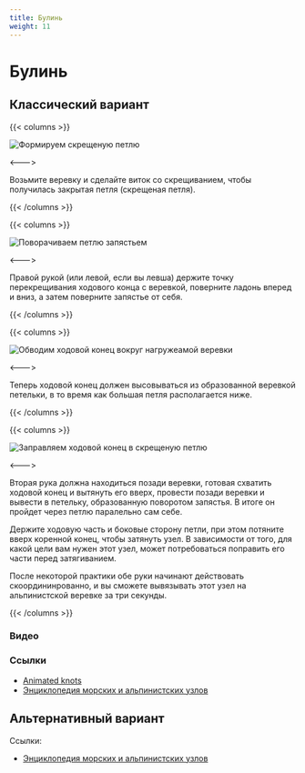 ```yaml
---
title: Булинь
weight: 11
---
```


# Булинь

## Классический вариант

<!-- Шаг 1 -->
{{< columns >}}

![Формируем скрещеную петлю](/images/knots/bulin-vyazka-01.jpg)

<--->

Возьмите веревку и сделайте виток со скрещиванием, чтобы получилась закрытая петля (скрещеная петля).

{{< /columns >}}

<!-- Шаг 2 -->
{{< columns >}}

![Поворачиваем петлю запястьем](/images/knots/bulin-vyazka-02.jpg)

<--->

Правой рукой (или левой, если вы левша) держите точку перекрещивания ходового конца с веревкой, поверните ладонь вперед и вниз, а затем поверните запястье от себя.

{{< /columns >}}

<!-- Шаг 3 -->
{{< columns >}}

![Обводим ходовой конец вокруг нагружеамой веревки](/images/knots/bulin-vyazka-03.jpg)

<--->

Теперь ходовой конец должен высовываться из образованной веревкой петельки, в то время как большая петля располагается ниже.

{{< /columns >}}

<!-- Шаг 4 -->
{{< columns >}}

![Заправляем ходовой конец в скрещеную петлю](/images/knots/bulin-vyazka-04.jpg)

<--->

Вторая рука должна находиться позади веревки, готовая схватить ходовой конец и вытянуть его вверх, провести позади веревки и вывести в петельку, образованную поворотом запястья. В итоге он пройдет через петлю паралельно сам себе.

Держите ходовую часть и боковые сторону петли, при этом потяните вверх коренной конец, чтобы затянуть узел. В зависимости от того, для какой цели вам нужен этот узел, может потребоваться поправить его части перед затягиванием.

После некоторой практики обе руки начинают действовать скоордининрованно, и вы сможете вывязывать этот узел на альпинистской веревке за три секунды.

{{< /columns >}}



### Видео




### Ссылки

- [Animated knots](http://www.animatedknots.com/bowline/index.php)
- [Энциклопедия морских и альпинистских узлов](http://bulin.ru/bulin.htm)

## Альтернативный вариант




Ссылки:

- [Энциклопедия морских и альпинистских узлов](http://bulin.ru/bulin-vokrug-opory.htm)
